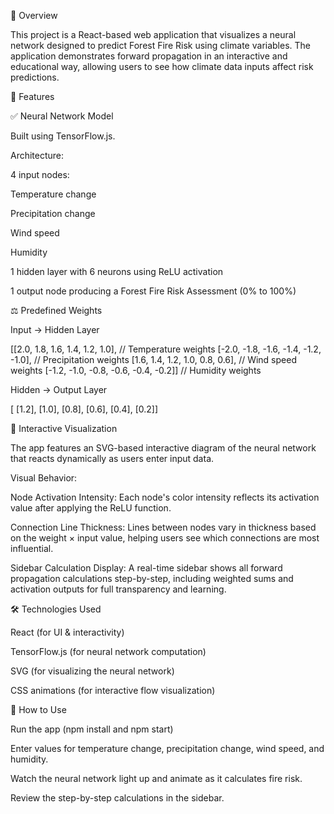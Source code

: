 📘 Overview 

This project is a React-based web application that visualizes a neural network designed to predict Forest Fire Risk using climate variables. The application demonstrates forward propagation in an interactive and educational way, allowing users to see how climate data inputs affect risk predictions. 

 

🚀 Features 

✅ Neural Network Model 

Built using TensorFlow.js. 

Architecture: 

4 input nodes: 

Temperature change 

Precipitation change 

Wind speed 

Humidity 

1 hidden layer with 6 neurons using ReLU activation 

1 output node producing a Forest Fire Risk Assessment (0% to 100%) 

⚖️ Predefined Weights 

Input → Hidden Layer 

[[2.0, 1.8, 1.6, 1.4, 1.2, 1.0],    // Temperature weights 
  [-2.0, -1.8, -1.6, -1.4, -1.2, -1.0], // Precipitation weights 
  [1.6, 1.4, 1.2, 1.0, 0.8, 0.6],    // Wind speed weights 
  [-1.2, -1.0, -0.8, -0.6, -0.4, -0.2]]  // Humidity weights 
 

 

Hidden → Output Layer 

[ 
  [1.2], 
  [1.0], 
  [0.8], 
  [0.6], 
  [0.4], 
  [0.2]] 
 

 

🎨 Interactive Visualization 

The app features an SVG-based interactive diagram of the neural network that reacts dynamically as users enter input data. 

Visual Behavior: 

Node Activation Intensity: 
 Each node's color intensity reflects its activation value after applying the ReLU function. 

Connection Line Thickness: 
 Lines between nodes vary in thickness based on the weight × input value, helping users see which connections are most influential. 

Sidebar Calculation Display: 
 A real-time sidebar shows all forward propagation calculations step-by-step, including weighted sums and activation outputs for full transparency and learning. 

 

🛠️ Technologies Used 

React (for UI & interactivity) 

TensorFlow.js (for neural network computation) 

SVG (for visualizing the neural network) 

CSS animations (for interactive flow visualization) 

 

🧪 How to Use 

Run the app (npm install and npm start) 

Enter values for temperature change, precipitation change, wind speed, and humidity. 

Watch the neural network light up and animate as it calculates fire risk. 

Review the step-by-step calculations in the sidebar. 
